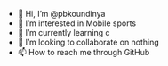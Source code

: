 - 👋 Hi, I’m @pbkoundinya
- 👀 I’m interested in Mobile sports
- 🌱 I’m currently learning c
- 💞️ I’m looking to collaborate on nothing 
- 📫 How to reach me through GitHub

<!---
pbkoundinya/pbkoundinya is a ✨ special ✨ repository because its `README.md` (this file) appears on your GitHub profile.
You can click the Preview link to take a look at your changes.
--->
